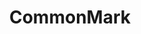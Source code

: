 ---
codehost: https://github.com/https://github.com/commonmark
guide: https://github.com/dcurtis/markdown-mark
images:
- commonmark-icon.svg
- commonmark-ar21.svg
- commonmark-official.svg
logohandle: commonmark
sort: commonmark
title: CommonMark
website: http://commonmark.org/
wikipedia: https://en.wikipedia.org/wiki/Markdown
---